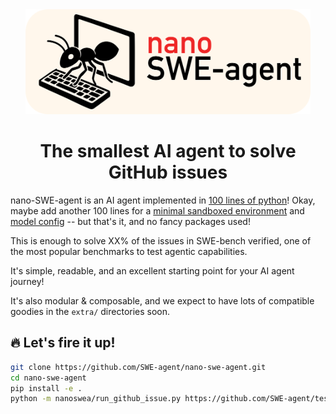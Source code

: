 <div align="center">

<img src="docs/assets/nano-swe-agent-banner.svg" alt="nano-swe-agent banner" style="height: 12em"/>
<h1>The smallest AI agent to solve GitHub issues</h1>

</div>

nano-SWE-agent is an AI agent implemented in [100 lines of python](https://github.com/SWE-agent/nano-swe-agent/blob/main/nanoswea/agent.py)!
Okay, maybe add another 100 lines for a [minimal sandboxed environment](https://github.com/SWE-agent/nano-swe-agent/blob/main/nanoswea/env.py) 
and [model config](https://github.com/SWE-agent/nano-swe-agent/blob/main/nanoswea/model.py) -- but that's it, and no fancy packages used!

This is enough to solve XX% of the issues in SWE-bench verified, one of the most popular benchmarks to test agentic capabilities.

It's simple, readable, and an excellent starting point for your AI agent
journey!

It's also modular & composable, and we expect to have lots of compatible goodies in the `extra/` directories soon.

## 🔥 Let's fire it up!

```bash
git clone https://github.com/SWE-agent/nano-swe-agent.git
cd nano-swe-agent
pip install -e .
python -m nanoswea/run_github_issue.py https://github.com/SWE-agent/test-repo/issues/1
```

